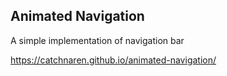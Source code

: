 ## Animated Navigation

A simple implementation of navigation bar

https://catchnaren.github.io/animated-navigation/
